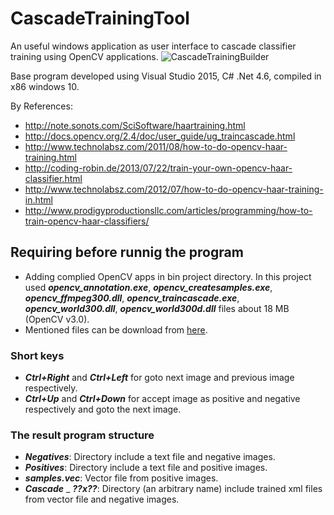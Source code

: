 # CascadeTrainingTool
An useful windows application as user interface to cascade classifier training using OpenCV applications.
![CascadeTrainingBuilder](http://s6.picofile.com/file/8223404942/CascadeTrainingBuilderTool.jpg)

Base program developed using Visual Studio 2015, C# .Net 4.6, compiled in x86 windows 10.

By References:
- http://note.sonots.com/SciSoftware/haartraining.html
- http://docs.opencv.org/2.4/doc/user_guide/ug_traincascade.html
- http://www.technolabsz.com/2011/08/how-to-do-opencv-haar-training.html
- http://coding-robin.de/2013/07/22/train-your-own-opencv-haar-classifier.html
- http://www.technolabsz.com/2012/07/how-to-do-opencv-haar-training-in.html
- http://www.prodigyproductionsllc.com/articles/programming/how-to-train-opencv-haar-classifiers/

## **Requiring before runnig the program**
- Adding complied OpenCV apps in bin project directory. In this project used **_opencv_annotation.exe_**, **_opencv_createsamples.exe_**, **_opencv_ffmpeg300.dll_**, **_opencv_traincascade.exe_**, **_opencv_world300.dll_**, **_opencv_world300d.dll_** files about 18 MB (OpenCV v3.0).
- Mentioned files can be download from [here](https://github.com/hzawary/CascadeTrainingTool/releases).

### Short keys
- **_Ctrl+Right_** and **_Ctrl+Left_** for goto next image and previous image respectively.
- **_Ctrl+Up_** and **_Ctrl+Down_** for accept image as positive and negative respectively and goto the next image.

### The result program structure
- **_Negatives_**: Directory include a text file and negative images.
- **_Positives_**: Directory include a text file and positive images.
- **_samples.vec_**: Vector file from positive images.
- **_Cascade_** _ **_??x??_**: Directory (an arbitrary name) include trained xml files from vector file and negative images.
